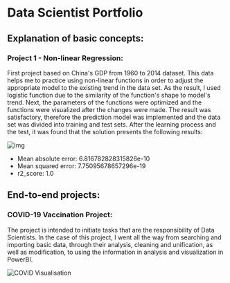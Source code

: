 # Data Scientist Portfolio

## Explanation of basic concepts:

### Project 1 - Non-linear Regression:
First project based on China's GDP from 1960 to 2014 dataset. This data helps me to practice using non-linear functions in order to adjust the appropriate model to the  existing trend in the data set. As the result, I used logistic function due to the similarity of the function's shape to model's trend. Next, the parameters of the  functions were optimized and the functions were visualized after the changes were made. The result was satisfactory, therefore the prediction model was implemented and the data set was divided into training and test sets. After the learning process and the test, it was found that the solution presents the following results: 

![img](https://user-images.githubusercontent.com/103076071/180968454-40d774e8-e431-4fc3-99d5-6f7e581951ad.PNG)

* Mean absolute error: 6.816782828315826e-10
* Mean squared error: 7.75095678657296e-19
* r2_score: 1.0


## End-to-end projects:

### COVID-19 Vaccination Project:

The project is intended to initiate tasks that are the responsibility of Data Scientists. In the case of this project, I went all the way from searching and importing basic data, through their analysis, cleaning and unification, as well as modification, to using the information in analysis and visualization in PowerBI.

![COVID Visualisation](https://user-images.githubusercontent.com/103076071/217058672-bcec1e97-b9d1-4afb-8111-2f8c872d02ca.PNG)
